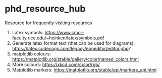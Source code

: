 # phd_resource_hub
Resource for frequently visiting resources

1. Latex symbols: https://www.cmor-faculty.rice.edu/~heinken/latex/symbols.pdf
2. Generate latex format text (that can be used for diagrams): https://latex.codecogs.com/legacy/eqneditor/editor.php?
3. matplotlib colours: https://matplotlib.org/stable/gallery/color/named_colors.html
4. More colours: https://xkcd.com/color/rgb/
5. Matplotlib markers: https://matplotlib.org/stable/api/markers_api.html
